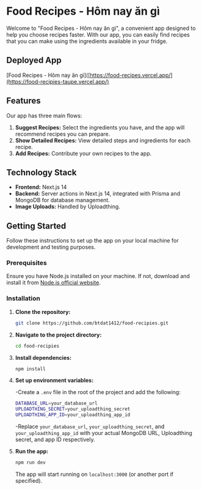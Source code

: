 # Food Recipes - Hôm nay ăn gì

Welcome to "Food Recipes - Hôm nay ăn gì", a convenient app designed to help you choose recipes faster. With our app, you can easily find recipes that you can make using the ingredients available in your fridge.

## Deployed App

[Food Recipes - Hôm nay ăn gì]([https://food-recipes.vercel.app/](https://food-recipies-taupe.vercel.app/)

## Features

Our app has three main flows:

1. **Suggest Recipes:** Select the ingredients you have, and the app will recommend recipes you can prepare.
2. **Show Detailed Recipes:** View detailed steps and ingredients for each recipe.
3. **Add Recipes:** Contribute your own recipes to the app.

## Technology Stack

- **Frontend:** Next.js 14
- **Backend:** Server actions in Next.js 14, integrated with Prisma and MongoDB for database management.
- **Image Uploads:** Handled by Uploadthing.

## Getting Started

Follow these instructions to set up the app on your local machine for development and testing purposes.

### Prerequisites

Ensure you have Node.js installed on your machine. If not, download and install it from [Node.js official website](https://nodejs.org/).

### Installation

1. **Clone the repository:**

   ```bash
   git clone https://github.com/btdat1412/food-recipies.git
   ```

2. **Navigate to the project directory:**
   ```bash
   cd food-recipies
   ```
3. **Install dependencies:**
   ```bash
   npm install
   ```
4. **Set up environment variables:**

   -Create a `.env` file in the root of the project and add the following:

   ```bash
   DATABASE_URL=your_database_url
   UPLOADTHING_SECRET=your_uploadthing_secret
   UPLOADTHING_APP_ID=your_uploadthing_app_id
   ```

   -Replace `your_database_url`, `your_uploadthing_secret`, and `your_uploadthing_app_id` with your actual MongoDB URL, Uploadthing secret, and app ID respectively.

5. **Run the app:**
   ```bash
   npm run dev
   ```
   The app will start running on `localhost:3000` (or another port if specified).
